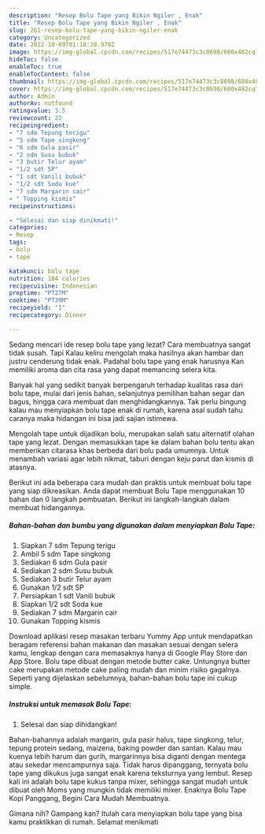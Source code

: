 ```yaml
---
description: "Resep Bolu Tape yang Bikin Ngiler , Enak"
title: "Resep Bolu Tape yang Bikin Ngiler , Enak"
slug: 261-resep-bolu-tape-yang-bikin-ngiler-enak
category: Uncategorized
date: 2022-10-09T01:18:28.970Z
image: https://img-global.cpcdn.com/recipes/517e74473c3c8698/680x482cq70/bolu-tape-foto-resep-utama.jpg
hideToc: false
enableToc: true
enableTocContent: false
thumbnail: https://img-global.cpcdn.com/recipes/517e74473c3c8698/680x482cq70/bolu-tape-foto-resep-utama.jpg
cover: https://img-global.cpcdn.com/recipes/517e74473c3c8698/680x482cq70/bolu-tape-foto-resep-utama.jpg
author: Admin
authorAv: notfound
ratingvalue: 3.5
reviewcount: 22
recipeingredient:
- "7 sdm Tepung terigu"
- "5 sdm Tape singkong"
- "6 sdm Gula pasir"
- "2 sdm Susu bubuk"
- "3 butir Telur ayam"
- "1/2 sdt SP"
- "1 sdt Vanili bubuk"
- "1/2 sdt Soda kue"
- "7 sdm Margarin cair"
- " Topping kismis"
recipeinstructions:

- "Selesai dan siap dinikmati!"
categories:
- Resep
tags:
- bolu
- tape

katakunci: bolu tape 
nutrition: 104 calories
recipecuisine: Indonesian
preptime: "PT27M"
cooktime: "PT39M"
recipeyield: "1"
recipecategory: Dinner

---
```



Sedang mencari ide resep bolu tape yang lezat? Cara membuatnya sangat tidak susah. Tapi Kalau keliru mengolah maka hasilnya akan hambar dan justru cenderung tidak enak. Padahal bolu tape yang enak harusnya Kan memiliki aroma dan cita rasa yang dapat memancing selera kita.


Banyak hal yang sedikit banyak berpengaruh terhadap kualitas rasa dari bolu tape, mulai dari jenis bahan, selanjutnya pemilihan bahan segar dan bagus, hingga cara membuat dan menghidangkannya. Tak perlu bingung kalau mau menyiapkan bolu tape enak di rumah, karena asal sudah tahu caranya maka hidangan ini bisa jadi sajian istimewa.

Mengolah tape untuk dijadikan bolu, merupakan salah satu alternatif olahan tape yang lezat. Dengan memasukkan tape ke dalam bahan bolu tentu akan memberikan citarasa khas berbeda dari bolu pada umumnya. Untuk menambah variasi agar lebih nikmat, taburi dengan keju parut dan kismis di atasnya.


Berikut ini ada beberapa cara mudah dan praktis untuk membuat bolu tape yang siap dikreasikan. Anda dapat membuat Bolu Tape menggunakan 10 bahan dan 0 langkah pembuatan. Berikut ini langkah-langkah dalam membuat hidangannya.

<!--inarticleads1-->

##### Bahan-bahan dan bumbu yang digunakan dalam menyiapkan Bolu Tape:

1. Siapkan 7 sdm Tepung terigu
1. Ambil 5 sdm Tape singkong
1. Sediakan 6 sdm Gula pasir
1. Sediakan 2 sdm Susu bubuk
1. Sediakan 3 butir Telur ayam
1. Gunakan 1/2 sdt SP
1. Persiapkan 1 sdt Vanili bubuk
1. Siapkan 1/2 sdt Soda kue
1. Sediakan 7 sdm Margarin cair
1. Gunakan  Topping kismis


Download aplikasi resep masakan terbaru Yummy App untuk mendapatkan beragam referensi bahan makanan dan masakan sesuai dengan selera kamu, lengkap dengan cara memasaknya hanya di Google Play Store dan App Store. Bolu tape dibuat dengan metode butter cake. Untungnya butter cake merupakan metode cake paling mudah dan minim risiko gagalnya. Seperti yang dijelaskan sebelumnya, bahan-bahan bolu tape ini cukup simple. 

<!--inarticleads2-->

##### Instruksi untuk memasak Bolu Tape:


1. Selesai dan siap dihidangkan!

Bahan-bahannya adalah margarin, gula pasir halus, tape singkong, telur, tepung protein sedang, maizena, baking powder dan santan. Kalau mau kuenya lebih harum dan gurih, margarinnya bisa diganti dengan mentega atau sekedar mencampurnya saja. Tidak harus dipanggang, ternyata bolu tape yang dikukus juga sangat enak karena teksturnya yang lembut. Resep kali ini adalah bolu tape kukus tanpa mixer, sehingga sangat mudah untuk dibuat oleh Moms yang mungkin tidak memiliki mixer. Enaknya Bolu Tape Kopi Panggang, Begini Cara Mudah Membuatnya. 

Gimana nih? Gampang kan? Itulah cara menyiapkan bolu tape yang bisa kamu praktikkan di rumah. Selamat menikmati
